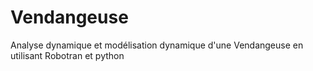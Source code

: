 # Vendangeuse
Analyse dynamique et modélisation dynamique d'une Vendangeuse en utilisant Robotran et python

